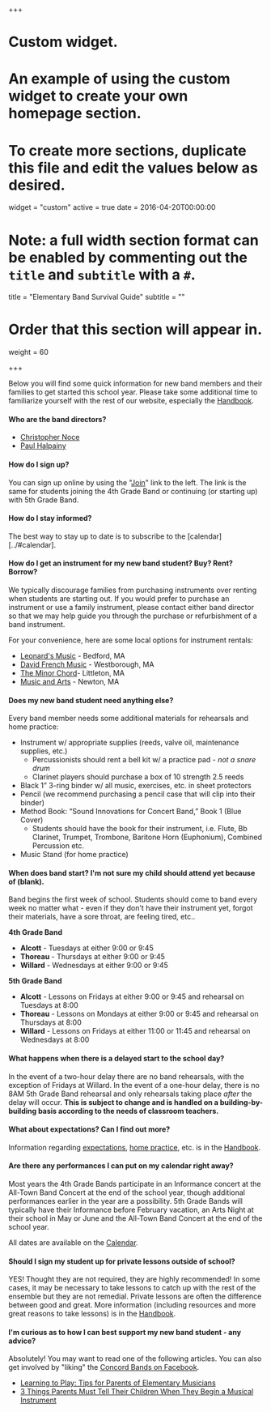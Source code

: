 +++
# Custom widget.
# An example of using the custom widget to create your own homepage section.
# To create more sections, duplicate this file and edit the values below as desired.
widget = "custom"
active = true
date = 2016-04-20T00:00:00

# Note: a full width section format can be enabled by commenting out the `title` and `subtitle` with a `#`.
title = "Elementary Band Survival Guide"
subtitle = ""

# Order that this section will appear in.
weight = 60

+++

Below you will find some quick information for new band members and their families to get started this school year. Please take some additional time to familiarize yourself with the rest of our website, especially the [Handbook](../handbook).

#### Who are the band directors?
- [Christopher Noce](mailto:cnoce@concordps.org)
- [Paul Halpainy](mailto:phalpainy@concordps.org)

#### How do I sign up?
You can sign up online by using the "[Join](../join)" link to the left. The link is the same for students joining the 4th Grade Band or continuing (or starting up) with 5th Grade Band.

#### How do I stay informed?
The best way to stay up to date is to subscribe to the [calendar][../#calendar].

#### How do I get an instrument for my new band student? Buy? Rent? Borrow?
We typically discourage families from purchasing instruments over renting when students are starting out. If you would prefer to purchase an instrument or use a family instrument, please contact either band director so that we may help guide you through the purchase or refurbishment of a band instrument.

For your convenience, here are some local options for instrument rentals:
* [Leonard's Music](https://leonardsmusic.myshopify.com) - Bedford, MA
* [David French Music](http://www.davidfrenchmusic.com) - Westborough, MA
* [The Minor Chord](http://www.theminorchord.com)- Littleton, MA
* [Music and Arts](http://www.musicarts.com) - Newton, MA

#### Does my new band student need anything else?
Every band member needs some additional materials for rehearsals and home practice:
* Instrument w/ appropriate supplies (reeds, valve oil, maintenance supplies, etc.)
  * Percussionists should rent a bell kit w/ a practice pad - *not a snare drum*
  * Clarinet players should purchase a box of 10 strength 2.5 reeds
* Black 1” 3-ring binder w/ all music, exercises, etc. in sheet protectors
* Pencil (we recommend purchasing a pencil case that will clip into their binder)
* Method Book: “Sound Innovations for Concert Band,” Book 1 (Blue Cover)
  * Students should have the book for their instrument, i.e. Flute, Bb Clarinet, Trumpet, Trombone, Baritone Horn (Euphonium), Combined Percussion etc.
* Music Stand (for home practice)

#### When does band start? I'm not sure my child should attend yet because of (blank).
Band begins the first week of school. Students should come to band every week no matter what - even if they don't have their instrument yet, forgot their materials, have a sore throat, are feeling tired, etc..

__4th Grade Band__
* __Alcott__ - Tuesdays at either 9:00 or 9:45
* __Thoreau__ - Thursdays at either 9:00 or 9:45
* __Willard__ - Wednesdays at either 9:00 or 9:45

__5th Grade Band__
* __Alcott__ - Lessons on Fridays at either 9:00 or 9:45 and rehearsal on Tuesdays at 8:00
* __Thoreau__ - Lessons on Mondays at either 9:00 or 9:45 and rehearsal on Thursdays at 8:00
* __Willard__ - Lessons on Fridays at either 11:00 or 11:45 and rehearsal on Wednesdays at 8:00

#### What happens when there is a delayed start to the school day?
In the event of a two-hour delay there are no band rehearsals, with the exception of Fridays at Willard. In the event of a one-hour delay, there is no 8AM 5th Grade Band rehearsal and only rehearsals taking place *after* the delay will occur. **This is subject to change and is handled on a building-by-building basis according to the needs of classroom teachers.**

#### What about expectations? Can I find out more?
Information regarding [expectations](../handbook/expectations), [home practice](../handbook/home_practice), etc. is in the [Handbook](../handbook).

#### Are there any performances I can put on my calendar right away?
Most years the 4th Grade Bands participate in an Informance concert at the All-Town Band Concert at the end of the school year, though additional performances earlier in the year are a possibility. 5th Grade Bands will typically have their Informance before February vacation, an Arts Night at their school in May or June and the All-Town Band Concert at the end of the school year.

All dates are available on the [Calendar](../#calendar).

#### Should I sign my student up for private lessons outside of school?
YES! Thought they are not required, they are highly recommended! In some cases, it may be necessary to take lessons to catch up with the rest of the ensemble but they are not remedial. Private lessons are often the difference between good and great. More information (including resources and more great reasons to take lessons) is in the [Handbook](../handbook).

#### I'm curious as to how I can best support my new band student - any advice?
Absolutely! You may want to read one of the following articles. You can also get involved by "liking" the [Concord Bands on Facebook]([http://www.facebook.com/concordbands).
* [Learning to Play: Tips for Parents of Elementary Musicians][1]
* [3 Things Parents Must Tell Their Children When They Begin a Musical Instrument][2]

[1]: http://www.nafme.org/wp-content/files/2015/08/Learning-to-Play-Tips-for-Parents-of-Elementary-Musicians.pdf "Learning to Play"
[2]: http://www.nafme.org/wp-content/files/2015/08/3-Things-Parents-Must-Tell-Their-Children-When-They-Begin-a-Musical-Instrument.pdf "3 Things"
